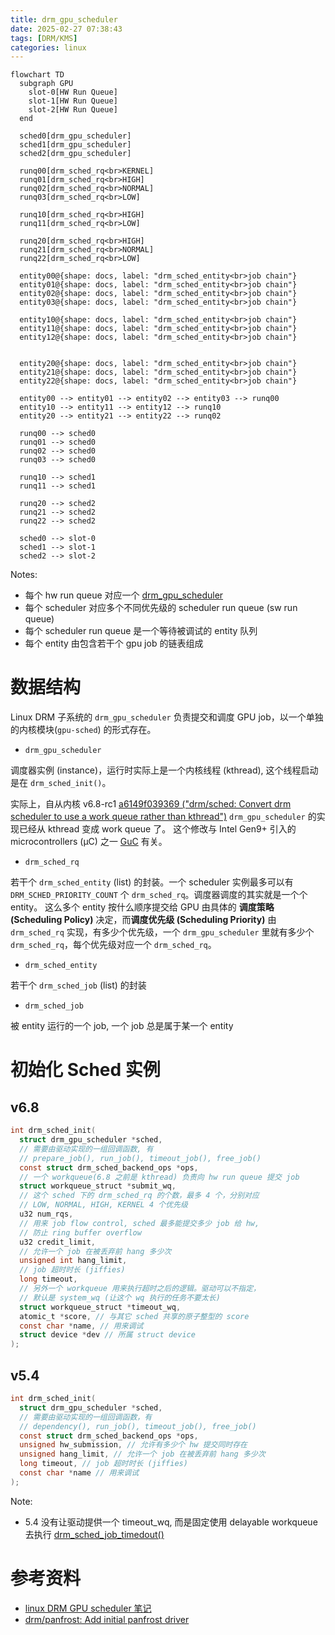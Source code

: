 ```yaml
---
title: drm_gpu_scheduler
date: 2025-02-27 07:38:43
tags: [DRM/KMS]
categories: linux
---
```


```mermaid
flowchart TD
  subgraph GPU
    slot-0[HW Run Queue]
    slot-1[HW Run Queue]
    slot-2[HW Run Queue]
  end

  sched0[drm_gpu_scheduler]
  sched1[drm_gpu_scheduler]
  sched2[drm_gpu_scheduler]

  runq00[drm_sched_rq<br>KERNEL]
  runq01[drm_sched_rq<br>HIGH]
  runq02[drm_sched_rq<br>NORMAL]
  runq03[drm_sched_rq<br>LOW]

  runq10[drm_sched_rq<br>HIGH]
  runq11[drm_sched_rq<br>LOW]

  runq20[drm_sched_rq<br>HIGH]
  runq21[drm_sched_rq<br>NORMAL]
  runq22[drm_sched_rq<br>LOW]

  entity00@{shape: docs, label: "drm_sched_entity<br>job chain"}
  entity01@{shape: docs, label: "drm_sched_entity<br>job chain"}
  entity02@{shape: docs, label: "drm_sched_entity<br>job chain"}
  entity03@{shape: docs, label: "drm_sched_entity<br>job chain"}

  entity10@{shape: docs, label: "drm_sched_entity<br>job chain"}
  entity11@{shape: docs, label: "drm_sched_entity<br>job chain"}
  entity12@{shape: docs, label: "drm_sched_entity<br>job chain"}


  entity20@{shape: docs, label: "drm_sched_entity<br>job chain"}
  entity21@{shape: docs, label: "drm_sched_entity<br>job chain"}
  entity22@{shape: docs, label: "drm_sched_entity<br>job chain"}

  entity00 --> entity01 --> entity02 --> entity03 --> runq00
  entity10 --> entity11 --> entity12 --> runq10
  entity20 --> entity21 --> entity22 --> runq02

  runq00 --> sched0
  runq01 --> sched0
  runq02 --> sched0
  runq03 --> sched0

  runq10 --> sched1
  runq11 --> sched1

  runq20 --> sched2
  runq21 --> sched2
  runq22 --> sched2

  sched0 --> slot-0
  sched1 --> slot-1
  sched2 --> slot-2
```

<!--more-->

Notes:

- 每个 hw run queue 对应一个 [drm_gpu_scheduler](https://elixir.bootlin.com/linux/v6.13.4/source/drivers/gpu/drm/panfrost/panfrost_job.c#L36)
- 每个 scheduler 对应多个不同优先级的 scheduler run queue (sw run queue)
- 每个 scheduler run queue 是一个等待被调试的 entity 队列
- 每个 entity 由包含若干个 gpu job 的链表组成

# 数据结构

Linux DRM 子系统的 `drm_gpu_scheduler` 负责提交和调度 GPU job，以一个单独的内核模块(`gpu-sched`) 的形式存在。

- `drm_gpu_scheduler`

调度器实例 (instance)，运行时实际上是一个内核线程 (kthread), 这个线程启动是在 `drm_sched_init()`。

实际上，自从内核 v6.8-rc1 [a6149f039369 ("drm/sched: Convert drm scheduler to use a work queue rather than kthread")](https://lore.kernel.org/all/20231031032439.1558703-3-matthew.brost@intel.com/) `drm_gpu_scheduler` 的实现已经从 kthread 变成 work queue 了。 这个修改与 Intel Gen9+ 引入的 microcontrollers (μC) 之一 [GuC](https://igor-blue.github.io/2021/02/10/graphics-part1.html#the-guc) 有关。

- `drm_sched_rq`

若干个 `drm_sched_entity` (list) 的封装。一个 scheduler 实例最多可以有 `DRM_SCHED_PRIORITY_COUNT` 个 `drm_sched_rq`。调度器调度的其实就是一个个 entity。 这么多个 entity 按什么顺序提交给 GPU 由具体的 **调度策略 (Scheduling Policy)** 决定，而**调度优先级 (Scheduling Priority)** 由 `drm_sched_rq` 实现，有多少个优先级，一个 `drm_gpu_scheduler` 里就有多少个 `drm_sched_rq`，每个优先级对应一个 `drm_sched_rq`。 

- `drm_sched_entity`

若干个 `drm_sched_job` (list) 的封装

- `drm_sched_job`

被 entity 运行的一个 job, 一个 job 总是属于某一个 entity

# 初始化 Sched 实例

## v6.8

```c
int drm_sched_init(
  struct drm_gpu_scheduler *sched,
  // 需要由驱动实现的一组回调函数, 有
  // prepare_job(), run_job(), timeout_job(), free_job()
  const struct drm_sched_backend_ops *ops,
  // 一个 workqueue(6.8 之前是 kthread) 负责向 hw run queue 提交 job
  struct workqueue_struct *submit_wq, 
  // 这个 sched 下的 drm_sched_rq 的个数，最多 4 个，分别对应
  // LOW, NORMAL, HIGH, KERNEL 4 个优先级
  u32 num_rqs,
  // 用来 job flow control, sched 最多能提交多少 job 给 hw,
  // 防止 ring buffer overflow
  u32 credit_limit,
  // 允许一个 job 在被丢弃前 hang 多少次
  unsigned int hang_limit,
  // job 超时时长 (jiffies)
  long timeout,
  // 另外一个 workqueue 用来执行超时之后的逻辑。驱动可以不指定，
  // 默认是 system_wq (让这个 wq 执行的任务不要太长)
  struct workqueue_struct *timeout_wq,
  atomic_t *score, // 与其它 sched 共享的原子整型的 score
  const char *name, // 用来调试
  struct device *dev // 所属 struct device
);
```

## v5.4

```c
int drm_sched_init(
  struct drm_gpu_scheduler *sched,
  // 需要由驱动实现的一组回调函数，有
  // dependency(), run_job(), timeout_job(), free_job()
  const struct drm_sched_backend_ops *ops,
  unsigned hw_submission, // 允许有多少个 hw 提交同时存在
  unsigned hang_limit, // 允许一个 job 在被丢弃前 hang 多少次
  long timeout, // job 超时时长 (jiffies)
  const char *name // 用来调试
);
```

Note:

- 5.4 没有让驱动提供一个 timeout_wq, 而是固定使用 delayable workqueue 去执行 [drm_sched_job_timedout()](https://elixir.bootlin.com/linux/v5.19.17/source/drivers/gpu/drm/scheduler/sched_main.c#L1016)

# 参考资料

- [linux DRM GPU scheduler 笔记](https://www.cnblogs.com/yaongtime/p/14305463.html)
- [drm/panfrost: Add initial panfrost driver](https://patchwork.freedesktop.org/patch/297644/)

